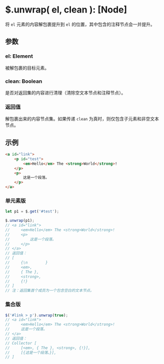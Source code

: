 # $.unwrap( el, clean ): [Node]

将 `el` 元素的内容解包裹提升到 `el` 的位置，其中包含的注释节点会一并提升。


## 参数

### el: Element

被解包裹的目标元素。


### clean: Boolean

是否对返回集的内容进行清理（清除空文本节点和注释节点）。


### 返回值

解包裹出来的内容节点集。如果传递 `clean` 为真时，则仅包含子元素和非空文本节点。


## 示例

```html
<a id="link">
    <p id="test">
        <em>Hello</em> The <strong>World</strong>!
    </p>
    <p>
        这是一个段落。
    </p>
</a>
```


### 单元素版

```js
let p1 = $.get('#test');

$.unwrap(p1);
// <a id="link">
//     <em>Hello</em> The <strong>World</strong>!
//     <p>
//         这是一个段落。
//     </p>
// </a>
// 返回值：
// [
//     {\n        }
//     <em>,
//     { The },
//     <strong>,
//     {!}
// ]
// 注：返回集首个成员为一个包含空白的文本节点。
```


### 集合版

```js
$('#link > p').unwrap(true);
// <a id="link">
//     <em>Hello</em> The <strong>World</strong>!
//     这是一个段落。
// </a>
// 返回值：
// Collector [
//     [<em>, { The }, <strong>, {!}],
//     [{这是一个段落。}],
// ]
```
